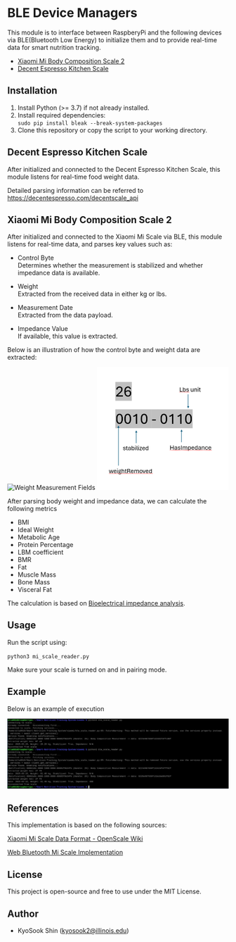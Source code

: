 # BLE Device Managers 
This module is to interface between RaspberyPi and the following devices via BLE(Bluetooth Low Energy) to initialize them and to provide real-time data for smart nutrition tracking.  

- [Xiaomi Mi Body Composition Scale 2](https://www.amazon.com/dp/B07VD9F419?ref_=ppx_hzsearch_conn_dt_b_fed_asin_title_2)
- [Decent Espresso Kitchen Scale](https://decentespresso.com/decentscale)

## Installation
1. Install Python (>= 3.7) if not already installed.  
2. Install required dependencies:  
    `sudo pip install bleak --break-system-packages`
3. Clone this repository or copy the script to your working directory.  

## Decent Espresso Kitchen Scale  
After initialized and connected to the Decent Espresso Kitchen Scale, this module listens for real-time food weight data.

Detailed parsing information can be referred to https://decentespresso.com/decentscale_api

## Xiaomi Mi Body Composition Scale 2  
After initialized and connected to the Xiaomi Mi Scale via BLE, this module listens for real-time data, and parses key values such as:  
  
* Control Byte  
  Determines whether the measurement is stabilized and whether impedance data is available.

* Weight  
  Extracted from the received data in either kg or lbs.

* Measurement Date  
  Extracted from the data payload.  

* Impedance Value  
  If available, this value is extracted.  

Below is an illustration of how the control byte and weight data are extracted:

<img src="./weight measurement fields.png" alt="Weight Measurement Fields" width = "600">

<img src="./control byte.png" alt="Control Byte Parsing" width = "300">

After parsing body weight and impedance data, we can calculate the following metrics

* BMI
* Ideal Weight
* Metabolic Age
* Protein Percentage
* LBM coefficient
* BMR
* Fat
* Muscle Mass
* Bone Mass
* Visceral Fat

The calculation is based on [Bioelectrical impedance analysis](https://en.wikipedia.org/wiki/Bioelectrical_impedance_analysis).

## Usage
Run the script using:

`python3 mi_scale_reader.py`  
  
Make sure your scale is turned on and in pairing mode.


## Example
Below is an example of execution  
  
<img src="./example.png" alt="Weight Measurement Fields" width = "800">

## References
This implementation is based on the following sources:

[Xiaomi Mi Scale Data Format - OpenScale Wiki](https://github.com/oliexdev/openScale/wiki/Xiaomi-Bluetooth-Mi-Scale)

[Web Bluetooth Mi Scale Implementation](https://github.com/limhenry/web-bluetooth-mi-scale/blob/master/main.js)

## License
This project is open-source and free to use under the MIT License.
  
## Author
* KyoSook Shin (kyosook2@illinois.edu)